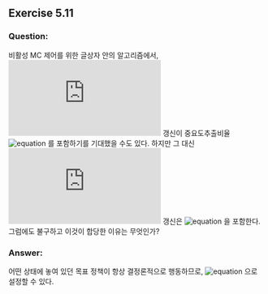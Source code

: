 ## Exercise 5.11

### Question:

비활성 MC 제어를 위한 글상자 안의 알고리즘에서, ![equation](https://latex.codecogs.com/svg.latex?W) 갱신이 중요도추출비율 ![equation](https://latex.codecogs.com/svg.latex?\inline\frac{\pi(A_t|S_t)}{b(A_t|S_t)}) 를 포함하기를 기대했을 수도 있다. 하지만 그 대신 ![equation](https://latex.codecogs.com/svg.latex?W) 갱신은 ![equation](https://latex.codecogs.com/svg.latex?\inline\frac{1}{b(A_t|S_t)}) 을 포함한다. 그럼에도 불구하고 이것이 합당한 이유는 무엇인가?

### Answer:

어떤 상태에 놓여 있던 목표 정책이 항상 결정론적으로 행동하므로, ![equation](https://latex.codecogs.com/svg.latex?\inline&space;\pi(A_t|S_t)=1) 으로 설정할 수 있다.
